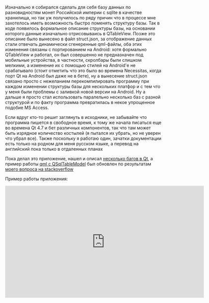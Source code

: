 Изначально я собирался сделать для себя базу данных по разновидностям монет Российской империи с sqlite в качестве хранилища, но так уж получилось по ряду причин что в процессе мне захотелось иметь возможность быстро поменять структуру базы. Так в коде появилось формальное описание структуры базы, на основании которого данные изначально отрисовываись в QTableView. Позже это описание было вынесено в файл struct.json, за отображение данных стали отвечать динамически сгенеренные qml-файлы, оба этих изменения связаны с портированием на Android: хотя формально QTableView и работал, он был совершенно не предназначен под мобильные устройства, в частности, скролбары были слишком мелкими, а изменение их с помощью стилей на Android'е не срабатывало (стоит отметить что это было во времена Necessitas, когда порт Qt на Android был даже не в бете), ну а вынесение struct.json связано просто с нежеланием перекомпилировать программу при каждом изменении структуры базы для нескольких платфор и с тем что у меня были проблемы с заливкой новой версии на Android. Ну а дальше я просто стал использовать паралельно несколько баз с разной структурой и по факту программа превратилась в некое упрощенное подобие MS Access.

Если вдруг кто-то решит заглянуть в исходники, не забывайте что программа пишется в свободное время, к тому же начала писаться еще во времена Qt 4.7 и бет различных компонентов, так что там может быть изрядное количество костылей (я  пытался их убрать, но не уверен что убрал все). Также поскольку я работаю один, зачатки документации есть только на родном для меня русском языке, а перевод на английский пока только в отдаленных планах

Пока делал это приложение, нашел и описал [несколько багов в Qt](https://bugreports.qt.io/browse/QTCREATORBUG-15742?jql=reporter%20%3D%20aknew85), а пример работы [qml c QSqlTableModel](https://wiki.qt.io/QML_and_QSqlTableModel) был обновлен по результатам [моего вопроса на stackoverflow](https://stackoverflow.com/questions/14613824/qsqltablemodel-inheritor-and-qtableview)

Пример работы приложения:
<iframe id="ytplayer" type="text/html" width="640" height="360"
  src="https://www.youtube.com/embed//gtKsirSclCg"
  frameborder="0"></iframe>

